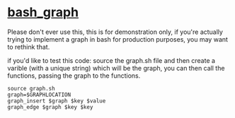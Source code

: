 # [bash_graph](https://github.com/status-five/bash_graph)
Please don't ever use this, this is for demonstration only, if you're actually trying to implement a graph in bash for production purposes, you may want to rethink that.

if you'd like to test this code: source the graph.sh file and then create a varible (with a unique string) which will be the graph, you can then call the functions, passing the graph to the functions. 

```
source graph.sh
graph=$GRAPHLOCATION
graph_insert $graph $key $value
graph_edge $graph $key $key
```
